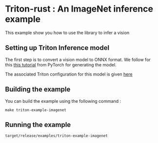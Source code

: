 # Triton-rust : An ImageNet inference example

This example show you how to use the library to infer a vision

## Setting up Triton Inference model

The first step is to convert a vision model to ONNX format.
We follow for this [this tutorial](https://pytorch.org/tutorials/advanced/super_resolution_with_onnxruntime.html) from PyTorch
for generating the model.

The associated Triton configuration for this model is given [here](config/config.pbtxt)

## Building the example

You can build the example using the following command :

```
make triton-example-imagenet
```

## Running the example

```bash
target/release/examples/triton-example-imagenet
```